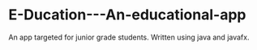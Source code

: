 # E-Ducation---An-educational-app
An app targeted for junior grade students. Written using java and javafx.
